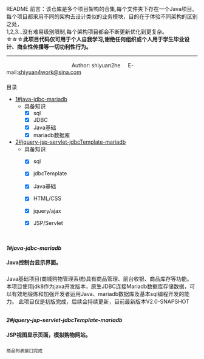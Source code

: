 README
前言：该仓库是多个项目架构的合集,每个文件夹下存在一个Java项目。每个项目都采用不同的架构去设计类似的业务模块，目的在于体验不同架构的区别之处，<br/>
1,2,3...没有难易级别限制,每个架构项目都会不断更新优化到更复杂。<br/>
☆☆☆<b>此项目代码仅可用于个人自我学习,谢绝任何组织或个人用于学生毕业设计、商业性传播等一切功利性行为。</b><br/>
****
　　　　　　　　　　　　         Author: shiyuan2he &nbsp; &nbsp; E-mail:shiyuan4work@sina.com                      
　　　　　　　　　　　　    
<a name="index"/>目录
* [1#java-jdbc-mariadb](#project1)
    * 具备知识
         - [x] sql
         - [x] JDBC
         - [x] Java基础
		 - [x] mariadb数据库
* [2#jquery-jsp-servlet-jdbcTemplate-mariadb](#project2) 
    * 具备知识
         - [x] sql
         - [x] jdbcTemplate
         - [x] Java基础
         - [x] HTML/CSS
		 - [x] jquery/ajax
         - [x] JSP/Servlet


<br><br>
<a name="project1"/>___1#java-jdbc-mariadb___
#### Java控制台显示界面。

###
  Java基础项目(商城购物管理系统)具有商品管理、前台收银、商品库存等功能。
  本项目使用jdk8作为java开发版本，原生JDBC连接Mariadb数据库存储数据，可以有效地锻炼和加强开发者运用Java、mariadb数据库及基本sql编程开发的能力。
  此项目仅是初版完成，后续会持续更新，目前最新版本V2.0-SNAPSHOT
<br><br>

<a name="project2"/>___2#jquery-jsp-servlet-jdbcTemplate-mariadb___
#### JSP视图显示页面，模拟购物网站。

###
	商品列表接口完成
<br><br>
